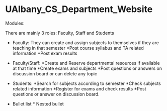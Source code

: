 # UAlbany_CS_Department_Website

Modules:
 
There are mainly 3 roles: Faculty, Staff and Students
* Faculty:
    They can create and assign subjects to themselves if they are teaching in that semester
  *Post course syllabus and TA related information
  *Post exam results
* Faculty/Staff:
  *Create and Reserve departmental resources if available at that time
  *Create exams and subjects
  *Post questions or answers on discussion board or can delete any topic
* Students:
  *Search for subjects according to semester
  *Check subjects related information
  *Register for exams and check results
  *Post questions or answer on discussion board.

* Bullet list
              * Nested bullet
